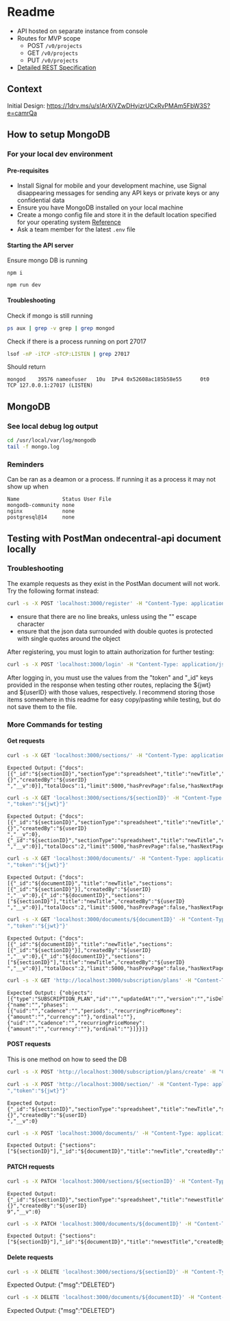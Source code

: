 # Readme

* API hosted on separate instance from console
* Routes for MVP scope
  - POST `/v0/projects`
  - GET `/v0/projects`
  - PUT `/v0/projects`
* [Detailed REST Specification](https://www.notion.so/ondecentral/Main-Database-Schema-3eeacfc3647846a483d5c53d057daebf)

## Context

Initial Design: https://1drv.ms/u/s!ArXiVZwDHyizrUCxRvPMAm5FbW3S?e=camrQa


## How to setup MongoDB

### For your local dev environment

#### Pre-requisites

* Install Signal for mobile and your development machine, use Signal disappearing messages for sending any API keys or private keys or any confidential data
* Ensure you have MongoDB installed on your local machine
* Create a mongo config file and store it in the default location specified for your operating system [Reference](https://www.mongodb.com/docs/manual/reference/configuration-options/)
* Ask a team member for the latest `.env` file


#### Starting the API server

Ensure mongo DB is running

`npm i`  

`npm run dev`  
  

#### Troubleshooting

Check if mongo is still running

```zsh
ps aux | grep -v grep | grep mongod
```

Check if there is a process running on port 27017

```zsh
lsof -nP -iTCP -sTCP:LISTEN | grep 27017
```

Should return

```
mongod    39576 nameofuser   10u  IPv4 0x52608ac185b58e55      0t0  TCP 127.0.0.1:27017 (LISTEN)
```

## MongoDB

### See local debug log output

```zsh
cd /usr/local/var/log/mongodb
tail -f mongo.log
```

### Reminders

Can be ran as a deamon or a process. If running it as a process it may not show up when 

```
Name              Status User File
mongodb-community none        
nginx             none        
postgresql@14     none  
```

## Testing with PostMan ondecentral-api document locally

### Troubleshooting
The example requests as they exist in the PostMan document will not work.
Try the following format instead:

```zsh
curl -s -X POST 'localhost:3000/register' -H "Content-Type: application/json" -d '{"name":"JC","email":"jc@test.com","password":"12qwaszx"}'
```

- ensure that there are no line breaks, unless using the "\" escape character
- ensure that the json data surrounded with double quotes is protected with single quotes around the object

After registering, you must login to attain authorization for further testing:
```zsh
curl -s -X POST 'localhost:3000/login' -H "Content-Type: application/json" -d '{"email":"jc@test.com","password":"12qwaszx"}'
```

After logging in, you must use the values from the "token" and "_id" keys provided in the response when testing other routes, replacing the ${jwt} and ${userID} with those values, respectively. I recommend storing those items somewhere in this readme for easy copy/pasting while testing, but do not save them to the file.
### More Commands for testing

#### Get requests
```zsh
curl -s -X GET 'localhost:3000/sections/' -H "Content-Type: application/json" -d '{"user._id":"${userID}","token":"${jwt}"}'
```
```
Expected Output: {"docs":[{"_id":"${sectionID}","sectionType":"spreadsheet","title":"newTitle","sheetContent":"{}","createdBy":"${userID}
","__v":0}],"totalDocs":1,"limit":5000,"hasPrevPage":false,"hasNextPage":false,"page":1,"totalPages":1,"pagingCounter":1,"prevPage":null,"nextPage":null}
```

```zsh
curl -s -X GET 'localhost:3000/sections/${sectionID}' -H "Content-Type: application/json" -d '{"section._id":"${sectionID}","user._id":"${userID}
","token":"${jwt}"}'
```
```
Expected Output: {"docs":[{"_id":"${sectionID}","sectionType":"spreadsheet","title":"newTitle","sheetContent":"{}","createdBy":"${userID}
","__v":0},{"_id":"${sectionID}","sectionType":"spreadsheet","title":"newTitle","createdBy":"${userID}
","__v":0}],"totalDocs":2,"limit":5000,"hasPrevPage":false,"hasNextPage":false,"page":1,"totalPages":1,"pagingCounter":1,"prevPage":null,"nextPage":null}
```

```zsh
curl -s -X GET 'localhost:3000/documents/' -H "Content-Type: application/json" -d '{"user._id":"${userID}
","token":"${jwt}"}'
```
```
Expected Output: {"docs":[{"_id":"${documentID}","title":"newTitle","sections":[{"_id":"${sectionID}"}],"createdBy":"${userID}
","__v":0},{"_id":"${documentID}","sections":["${sectionID}"],"title":"newTitle","createdBy":"${userID}
","__v":0}],"totalDocs":2,"limit":5000,"hasPrevPage":false,"hasNextPage":false,"page":1,"totalPages":1,"pagingCounter":1,"prevPage":null,"nextPage":null}
```

```zsh
curl -s -X GET 'localhost:3000/documents/${documentID}' -H "Content-Type: application/json" -d '{"document._id":"${documentID}","user._id":"${userID}
","token":"${jwt}"}'
```
```
Expected Output: {"docs":[{"_id":"${documentID}","title":"newTitle","sections":[{"_id":"${sectionID}"}],"createdBy":"${userID}
","__v":0},{"_id":"${documentID}","sections":["${sectionID}"],"title":"newTitle","createdBy":"${userID}
","__v":0}],"totalDocs":2,"limit":5000,"hasPrevPage":false,"hasNextPage":false,"page":1,"totalPages":1,"pagingCounter":1,"prevPage":null,"nextPage":null}
```

```zsh
curl -s -X GET 'http://localhost:3000/subscription/plans' -H "Content-Type: application/json"
```
```
Expected Output: {"objects":[{"type":"SUBSCRIPTION_PLAN","id":"","updatedAt":"","version":"","isDeleted":,"presentAtAllLocations":,"subscriptionPlanData":{"name":"","phases":[{"uid":"","cadence":"","periods":,"recurringPriceMoney":{"amount":"","currency":""},"ordinal":""},{"uid":"","cadence":"","recurringPriceMoney":{"amount":"","currency":""},"ordinal":""}]}}]}
```

#### POST requests

This is one method on how to seed the DB

```zsh
curl -s -X POST 'http://localhost:3000/subscription/plans/create' -H "Content-Type: application/json" -d '{ "ref": "K327ZWLHVT7HHURNRSDLEOWV","name": "Pro Membership","type": "MEMEBRSHIP","price": 5"frequency": "MONTHLY"}'
```



```zsh
curl -s -X POST 'http://localhost:3000/section/' -H "Content-Type: application/json" -d '{"sectionType":"spreadsheet","title":"newTitle","sheetContent":"{}","user._id":"${userID}
","token":"${jwt}"}'
```

```
Expected Output: {"_id":"${sectionID}","sectionType":"spreadsheet","title":"newTitle","sheetContent":"{}","createdBy":"${userID}
","__v":0}
```


```zsh
curl -s -X POST 'localhost:3000/documents/' -H "Content-Type: application/json" -d '{"title":"newTitle","sections":[{"_id":"${sectionID}"}],"user._id":"${userID}","token":"${jwt}"}'
```

```
Expected Output: {"sections":["${sectionID}"],"_id":"${documentID}","title":"newTitle","createdBy":"${userID}","__v":0}
```




#### PATCH requests

```zsh
curl -s -X PATCH 'localhost:3000/sections/${sectionID}' -H "Content-Type: application/json" -d '{"title":"newestTitle","section._id":"${sectionID}","user._id":"${userID}","token":"${jwt}"}'
```

```
Expected Output: {"_id":"${sectionID}","sectionType":"spreadsheet","title":"newestTitle","sheetContent":"{}","createdBy":"${userID}
9","__v":0}
```

```zsh
curl -s -X PATCH 'localhost:3000/documents/${documentID}' -H "Content-Type: application/json" -d '{"title":"newestTitle","document._id":"${documentID}","user._id":"${userID}","token":"${jwt}"}'
```

```
Expected Output: {"sections":["${sectionID}"],"_id":"${documentID}","title":"newestTitle","createdBy":"${userID}","__v":0}
```

#### Delete requests

```zsh
curl -s -X DELETE 'localhost:3000/sections/${sectionID}' -H "Content-Type: application/json" -d '{"section._id":"${sectionID}","user._id":"${userID}","token":"${jwt}"}'
```
Expected Output: {"msg":"DELETED"}

```zsh
curl -s -X DELETE 'localhost:3000/documents/${documentID}' -H "Content-Type: application/json" -d '{"document._id":"${documentID}","user._id":"${userID}","token":"${jwt}"}'
```
Expected Output: {"msg":"DELETED"}